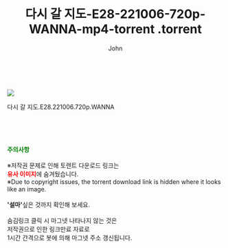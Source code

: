 ﻿---
layout: post
title:  "                   다시 갈 지도-E28-221006-720p-WANNA-mp4-torrent                .torrent"
author: John
categories: [ TV ]
tags: [  ]
image: https://torrentrj57.com/uploadfile/full/54cbf50ff827cf33134b8e88138f22b551c0719e.jpg 
description: "                   다시 갈 지도-E28-221006-720p-WANNA-mp4-torrent                 torrent 정보 공유"
toc: true
toc_sticky: true
---

<br>
<p><img src="https://torrentrj57.com/uploadfile/full/54cbf50ff827cf33134b8e88138f22b551c0719e.jpg"/></p>
 다시 갈 지도.E28.221006.720p.WANNA  
    
<br><br><br>
<p data-ke-size="size16"><b><span style="color: green;">주의사항</span></b><br /><br />※저작권 문제로 인해 토렌트 다운로드 링크는<br /><b><span style="color: red;">유사 이미지</span></b>에 숨겨뒀습니다.<br />※Due to copyright issues, the torrent download link is hidden where it looks like an image.<br /><br /><b>'설마'</b>싶은 것까지 확인해 보세요.<br /><br />숨김링크 클릭 시 마그넷 나타나지 않는 것은<br />저작권으로 인한 링크만료 자료로<br />1시간 간격으로 봇에 의해 마그넷 주소 갱신됩니다.</p>
